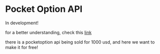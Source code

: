 # Pocket Option API

In development!

for a better understanding, check this [link](https://github.com/theshadow76/PocketOptionAPI/issues/4)

there is a pocketoption api being sold for 1000 usd, and here we want to make it for free!